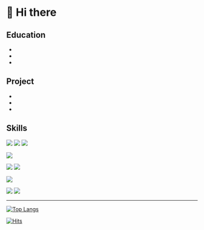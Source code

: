 # 👋 Hi there

## Education

-
-
-

## Project

-
-
-

## Skills

<img src="https://img.shields.io/badge/HTML5-E34F26?style=flat-flat&logo=html5&logoColor=white"/> <img src="https://img.shields.io/badge/CSS3-1572B6?style=flat-flat&logo=CSS3&logoColor=white"/> <img src="https://img.shields.io/badge/Sass-CC6699?style=flat-flat&logo=Sass&logoColor=white"/>
<!-- <img src="https://img.shields.io/badge/Bootstrap-7952B3?style=flat-flat&logo=Bootstrap&logoColor=white"/>
<img src="https://img.shields.io/badge/Tailwind CSS-06B6D4?style=flat-flat&logo=Tailwind CSS&logoColor=white"/> -->

<!-- <img src="https://img.shields.io/badge/jQuery-0769AD?style=flat-flat&logo=jQuery&logoColor=white"/> -->
<img src="https://img.shields.io/badge/JavaScript-F7DF1E?style=flat-flat&logo=JavaScript&logoColor=black"/>
<!-- <img src="https://img.shields.io/badge/TypeScript-3178C6?style=flat-flat&logo=TypeScript&logoColor=white"/> -->

<img src="https://img.shields.io/badge/Node.js-339933?style=flat-flat&logo=Node.js&logoColor=white"/> <img src="https://img.shields.io/badge/Express-000000?style=flat-flat&logo=Express&logoColor=white"/>
<!-- <img src="https://img.shields.io/badge/NestJS-E0234E?style=flat-flat&logo=NestJS&logoColor=white"/> -->

<img src="https://img.shields.io/badge/React-61DAFB?style=flat-flat&logo=React&logoColor=black"/>
<!-- <img src="https://img.shields.io/badge/Next.js-000000?style=flat-flat&logo=Next.js&logoColor=white"/> -->

<img src="https://img.shields.io/badge/MySQL-4479A1?style=flat-flat&logo=MySQL&logoColor=white"/> <img src="https://img.shields.io/badge/MongoDB-47A248?style=flat-flat&logo=MongoDB&logoColor=white"/>

---

[![Top Langs](https://github-readme-stats-dusky-chi.vercel.app/api/top-langs/?username=tidyp&title_color=42a5f5&text_color=fff&bg_color=0d1117&border_radius=0.375rem&border_color=30363d&langs_count=10&card_width=350&layout=compact&hide=powershell,Roff,Batchfile,pug,ejs)](https://github.com/anuraghazra/github-readme-stats)

[![Hits](https://hits.seeyoufarm.com/api/count/incr/badge.svg?url=https%3A%2F%2Fgithub.com%2Ftidyp1030%2Fhit-counter&count_bg=%23000000&title_bg=%23000000&icon=github.svg&icon_color=%23FFFFFF&title=hits&edge_flat=true)](https://hits.seeyoufarm.com)
